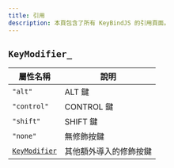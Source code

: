 ```yaml
---
title: 引用
description: 本頁包含了所有 KeyBindJS 的引用頁面。
---
```


## `KeyModifier_`

| 屬性名稱      | 說明                   |
| ------------- | ---------------------- |
| `"alt"`       | ALT 鍵                 |
| `"control"`   | CONTROL 鍵             |
| `"shift"`     | SHIFT 鍵               |
| `"none"`      | 無修飾按鍵             |
| [`KeyModifier`][KeyModifier] | 其他額外導入的修飾按鍵 |

[KeyModifier]: ./utils/KeyModifier

